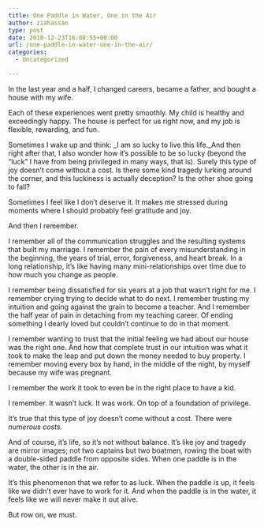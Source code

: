```yaml
---
title: One Paddle in Water, One in the Air
author: ziahassan
type: post
date: 2018-12-23T16:08:55+00:00
url: /one-paddle-in-water-one-in-the-air/
categories:
  - Uncategorized

---
```

In the last year and a half, I changed careers, became a father, and bought a house with my wife.

Each of these experiences went pretty smoothly. My child is healthy and exceedingly happy. The house is perfect for us right now, and my job is flexible, rewarding, and fun.

Sometimes I wake up and think: _I am so lucky to live this life._And then right after that, I also wonder how it&#8217;s possible to be so lucky (beyond the “luck” I have from being privileged in many ways, that is). Surely this type of joy doesn&#8217;t come without a cost. Is there some kind tragedy lurking around the corner, and this luckiness is actually deception? Is the other shoe going to fall?

Sometimes I feel like I don&#8217;t deserve it. It makes me stressed during moments where I should probably feel gratitude and joy.

And then I remember.

I remember all of the communication struggles and the resulting systems that built my marriage. I remember the pain of every misunderstanding in the beginning, the years of trial, error, forgiveness, and heart break. In a long relationship, it&#8217;s like having many mini-relationships over time due to how much you change as people.

I remember being dissatisfied for six years at a job that wasn&#8217;t right for me. I remember crying trying to decide what to do next. I remember trusting my intuition and going against the grain to become a teacher. And I remember the half year of pain in detaching from my teaching career. Of ending something I dearly loved but couldn&#8217;t continue to do in that moment.

I remember wanting to trust that the initial feeling we had about our house was the right one. And how that complete trust in our intuition was what it took to make the leap and put down the money needed to buy property. I remember moving every box by hand, in the middle of the night, by myself because my wife was pregnant.

I remember the work it took to even be in the right place to have a kid.

I remember. It wasn’t luck. It was work. On top of a foundation of privilege.

It&#8217;s true that this type of joy doesn&#8217;t come without a cost. There were _numerous costs._

And of course, it&#8217;s life, so it&#8217;s not without balance. It&#8217;s like joy and tragedy are mirror images; not two captains but two boatmen, rowing the boat with a double-sided paddle from opposite sides. When one paddle is in the water, the other is in the air.

It&#8217;s this phenomenon that we refer to as luck. When the paddle is up, it feels like we didn&#8217;t ever have to work for it. And when the paddle is in the water, it feels like we will never make it out alive.

But row on, we must.
